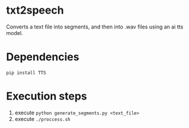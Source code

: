 # txt2speech
Converts a text file into segments, and then into .wav files using an ai tts model.

# Dependencies
``pip install TTS``

# Execution steps
1. execute ``python generate_segments.py <text_file>``
2. execute ``./proccess.sh``
